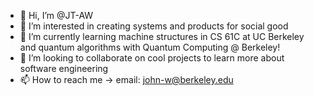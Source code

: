 - 👋 Hi, I’m @JT-AW
- 👀 I’m interested in creating systems and products for social good
- 🌱 I’m currently learning machine structures in CS 61C at UC Berkeley and quantum algorithms with Quantum Computing @ Berkeley!
- 💞️ I’m looking to collaborate on cool projects to learn more about software engineering
- 📫 How to reach me -> email: john-w@berkeley.edu


